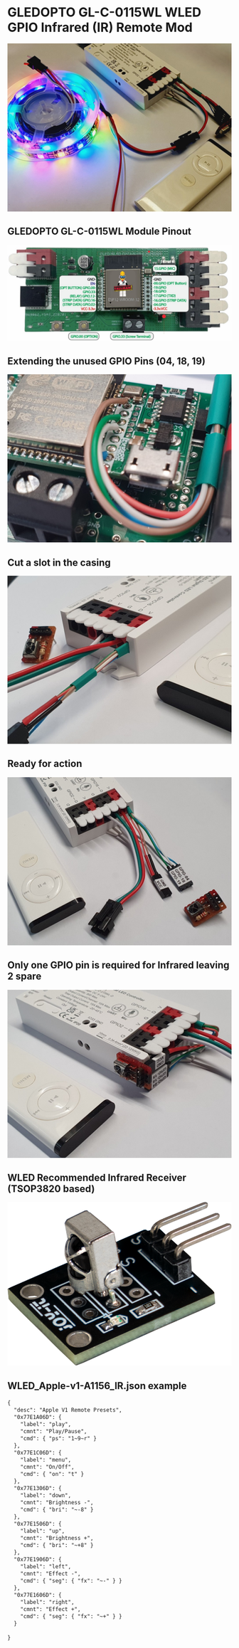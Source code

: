 # GLEDOPTO GL-C-0115WL WLED GPIO Infrared (IR) Remote Mod

![](https://github.com/koogar/GLEDOPTO-ESP32-USB-Module/blob/main/Infrared%20Mod/IR_Mod/images/TML_GLEDOPTO_GPIO_IR_MOD%20(4).jpg)


## GLEDOPTO GL-C-0115WL Module Pinout
![](https://github.com/koogar/GLEDOPTO-ESP32-USB-Module/blob/main/images/TML_GLEDOPTO%20GL-C-0115WL-D%20Pinout-03%20(Medium).jpg)


## Extending the unused GPIO Pins (04, 18, 19)
![](https://github.com/koogar/GLEDOPTO-ESP32-USB-Module/blob/main/Infrared%20Mod/IR_Mod/images/TML_GLEDOPTO_GPIO_IR_MOD%20(1).jpg)

## Cut a slot in the casing
![](https://github.com/koogar/GLEDOPTO-ESP32-USB-Module/blob/main/Infrared%20Mod/IR_Mod/images/TML_GLEDOPTO_GPIO_IR_MOD%20(2).jpg)


## Ready for action
![](https://github.com/koogar/GLEDOPTO-ESP32-USB-Module/blob/main/Infrared%20Mod/IR_Mod/images/TML_GLEDOPTO_GPIO_IR_MOD%20(6).jpg)

## Only one GPIO pin is required for Infrared leaving 2 spare
![](https://github.com/koogar/GLEDOPTO-ESP32-USB-Module/blob/main/Infrared%20Mod/IR_Mod/images/TML_GLEDOPTO_GPIO_IR_MOD%20(8).jpg)

## WLED Recommended Infrared Receiver (TSOP3820 based)

![](https://github.com/koogar/GLEDOPTO-ESP32-USB-Module/blob/main/Infrared%20Mod/IR_Mod/images/KY-022.png)


## WLED_Apple-v1-A1156_IR.json example
```
{
  "desc": "Apple V1 Remote Presets",
  "0x77E1A06D": {
    "label": "play",
    "cmnt": "Play/Pause",
    "cmd": { "ps": "1~9~r" }
  },
  "0x77E1C06D": {
    "label": "menu",
    "cmnt": "On/Off",
    "cmd": { "on": "t" }    
  },
  "0x77E1306D": {
    "label": "down",
    "cmnt": "Brightness -",
    "cmd": { "bri": "~-8" }
  },
  "0x77E1506D": {
    "label": "up",
    "cmnt": "Brightness +",
    "cmd": { "bri": "~+8" }
  },
  "0x77E1906D": {
    "label": "left",
    "cmnt": "Effect -",
    "cmd": { "seg": { "fx": "~-" } }
  },
  "0x77E1606D": {
    "label": "right",
    "cmnt": "Effect +",
    "cmd": { "seg": { "fx": "~+" } }
  }

}

```








